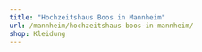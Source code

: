 ```yaml
---
title: "Hochzeitshaus Boos in Mannheim"
url: /mannheim/hochzeitshaus-boos-in-mannheim/
shop: Kleidung
---
```

